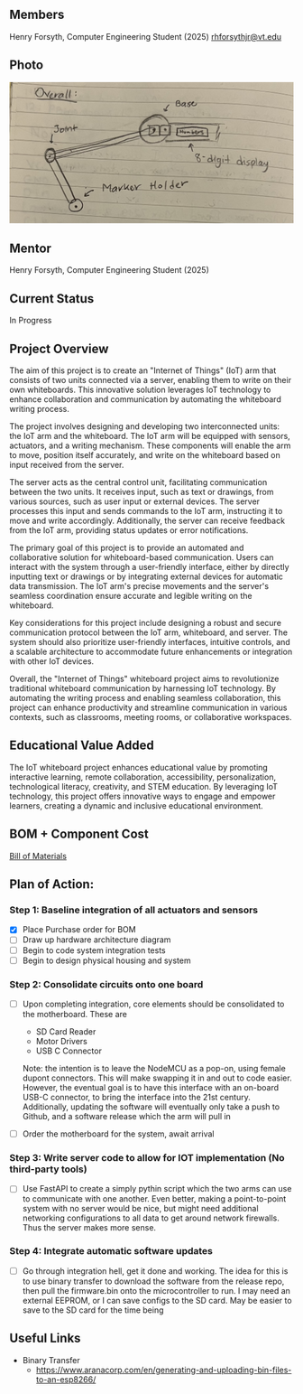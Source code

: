 ## Members
Henry Forsyth, Computer Engineering Student (2025)
rhforsythjr@vt.edu

## Photo
![Hero Image](hero.png)

## Mentor
Henry Forsyth, Computer Engineering Student (2025)

## Current Status
In Progress

## Project Overview

The aim of this project is to create an "Internet of Things" (IoT) arm that consists of two units connected via a server, enabling them to write on their own whiteboards. This innovative solution leverages IoT technology to enhance collaboration and communication by automating the whiteboard writing process.

The project involves designing and developing two interconnected units: the IoT arm and the whiteboard. The IoT arm will be equipped with sensors, actuators, and a writing mechanism. These components will enable the arm to move, position itself accurately, and write on the whiteboard based on input received from the server.

The server acts as the central control unit, facilitating communication between the two units. It receives input, such as text or drawings, from various sources, such as user input or external devices. The server processes this input and sends commands to the IoT arm, instructing it to move and write accordingly. Additionally, the server can receive feedback from the IoT arm, providing status updates or error notifications.

The primary goal of this project is to provide an automated and collaborative solution for whiteboard-based communication. Users can interact with the system through a user-friendly interface, either by directly inputting text or drawings or by integrating external devices for automatic data transmission. The IoT arm's precise movements and the server's seamless coordination ensure accurate and legible writing on the whiteboard.

Key considerations for this project include designing a robust and secure communication protocol between the IoT arm, whiteboard, and server. The system should also prioritize user-friendly interfaces, intuitive controls, and a scalable architecture to accommodate future enhancements or integration with other IoT devices.

Overall, the "Internet of Things" whiteboard project aims to revolutionize traditional whiteboard communication by harnessing IoT technology. By automating the writing process and enabling seamless collaboration, this project can enhance productivity and streamline communication in various contexts, such as classrooms, meeting rooms, or collaborative workspaces.


## Educational Value Added

The IoT whiteboard project enhances educational value by promoting interactive learning, remote collaboration, accessibility, personalization, technological literacy, creativity, and STEM education. By leveraging IoT technology, this project offers innovative ways to engage and empower learners, creating a dynamic and inclusive educational environment.

## BOM + Component Cost

[Bill of Materials](https://github.com/Forsyth-Creations/IOT_Arm/blob/main/BOM.xlsx)


## Plan of Action:

### Step 1: Baseline integration of all actuators and sensors

- [x] Place Purchase order for BOM
- [ ] Draw up hardware architecture diagram
- [ ] Begin to code system integration tests
- [ ] Begin to design physical housing and system

### Step 2: Consolidate circuits onto one board

- [ ] Upon completing integration, core elements should be consolidated to the motherboard. These are
    - SD Card Reader
    - Motor Drivers
    - USB C Connector

    Note: the intention is to leave the NodeMCU as a pop-on, using female dupont connectors. This will make swapping it in and out to code easier. However, the eventual goal is to have this interface with an on-board USB-C connector, to bring the interface into the 21st century. Additionally, updating the software will eventually only take a push to Github, and a software release which the arm will pull in

- [ ] Order the motherboard for the system, await arrival

### Step 3: Write server code to allow for IOT implementation (No third-party tools)

- [ ] Use FastAPI to create a simply pythin script which the two arms can use to communicate with one another. Even better, making a point-to-point system with no server would be nice, but might need additional networking configurations to all data to get around network firewalls. Thus the server makes more sense. 

### Step 4: Integrate automatic software updates

- [ ] Go through integration hell, get it done and working. The idea for this is to use binary transfer to download the software from the release repo, then pull the firmware.bin onto the microcontroller to run. I may need an external EEPROM, or I can save configs to the SD card. May be easier to save to the SD card for the time being

## Useful Links

- Binary Transfer
    - https://www.aranacorp.com/en/generating-and-uploading-bin-files-to-an-esp8266/
